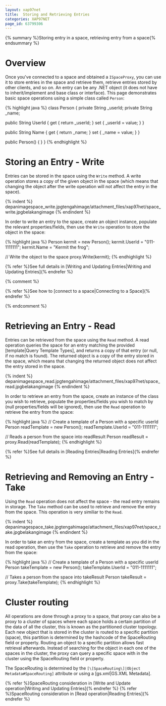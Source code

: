 ```yaml
---
layout: xap97net
title:  Storing and Retrieving Entries
categories: XAP97NET
page_id: 63799306
---
```



{% summary %}Storing entry in a space, retrieving entry from a space{% endsummary %}


# Overview

Once you've connected to a space and obtained a `ISpaceProxy`, you can use it to store entries in the space and retrieve them, retrieve entries stored by other clients, and so on. An entry can be any .NET object (it does not have to inherit/implement and base class or interface). This page demonstrates basic space operations using a simple class called `Person`:


{% highlight java %}
class Person
{
  private String _userId;
  private String _name;

  public String UserId
  {
    get { return _userId; }
    set { _userId = value; }
  }

  public String Name
  {
    get { return _name; }
    set { _name = value; }
  }

  public Person()
  {
  }
}
{% endhighlight %}


# Storing an Entry - Write

Entries can be stored in the space using the `Write` method. A write operation stores a copy of the given object in the space (which means that changing the object after the write operation will not affect the entry in the space).


{% indent %}
depanimagespace_write.jpgtengahimage/attachment_files/xap97net/space_write.jpgbelakangimage
{% endindent %}


In order to write an entry to the space, create an object instance, populate the relevant properties/fields, then use the `Write` operation to store the object in the space:


{% highlight java %}
Person kermit = new Person();
kermit.UserId = "011-1111111";
kermit.Name = "Kermit the frog";

// Write the object to the space
proxy.Write(kermit);
{% endhighlight %}


{% refer %}See full details in [Writing and Updating Entries|Writing and Updating Entries]{% endrefer %}

{% comment %}

{% refer %}See how to [connect to a space|Connecting to a Space]{% endrefer %}

{% endcomment %}


# Retrieving an Entry - Read

Entries can be retrieved from the space using the `Read` method. A read operation queries the space for an entry matching the provided [template|Query Template Types], and returns a copy of that entry (or null, if no match is found).
The returned object is a copy of the entry stored in the space, which means that changing the returned object does not affect the entry stored in the space.


{% indent %}
depanimagespace_read.jpgtengahimage/attachment_files/xap97net/space_read.jpgbelakangimage
{% endindent %}


In order to retrieve an entry from the space, create an instance of the class you wish to retrieve, populate the properties/fields you wish to match by (null properties/fields will be ignored), then use the `Read` operation to retrieve the entry from the space:


{% highlight java %}
// Create a template of a Person with a specific userId
Person readTemplate = new Person();
readTemplate.UserId = "011-1111111";

// Reads a person from the space into readResult
Person readResult = proxy.Read(readTemplate);
{% endhighlight %}


{% refer %}See full details in [Reading Entries|Reading Entries]{% endrefer %}

# Retrieving and Removing an Entry - Take

Using the `Read` operation does not affect the space - the read entry remains in storage. The `Take` method can be used to retrieve and remove the entry from the space. This operation is very similiar to the `Read`.


{% indent %}
depanimagespace_take.jpgtengahimage/attachment_files/xap97net/space_take.jpgbelakangimage
{% endindent %}


In order to take an entry from the space, create a template as you did in the read operation, then use the `Take` operation to retrieve and remove the entry from the space:


{% highlight java %}
// Create a template of a Person with a specific userId
Person takeTemplate = new Person();
takeTemplate.UserId = "011-1111111";

// Takes a person from the space into takeResult
Person takeResult = proxy.Take(takeTemplate);
{% endhighlight %}


# Cluster routing

All operations are done through a proxy to a space, that proxy can also be a proxy to a cluster of spaces where each space holds a certain partition of the data of all the cluster, this is known as the partitioned cluster topology. Each new object that is stored in the cluster is routed to a specific partition (space), this partition is determined by the hashcode of the SpaceRouting field or property. Routing an object to a specific partition allows fast retrieval afterwards. Instead of searching for the object in each one of the spaces in the cluster, the proxy can query a specific space with in the cluster using the SpaceRouting field or property.

The SpaceRouting is determined by the `[\[SpaceRouting\]|Object Metadata#SpaceRouting]` attribute or using a [gs.xml|GS.XML Metadata].

{% refer %}SpaceRouting consideration in [Write and Update operation|Writing and Updating Entries]{% endrefer %}
{% refer %}SpaceRouting consideration in [Read operation|Reading Entries]{% endrefer %}
